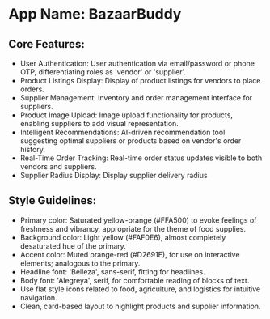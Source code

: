 # **App Name**: BazaarBuddy

## Core Features:

- User Authentication: User authentication via email/password or phone OTP, differentiating roles as 'vendor' or 'supplier'.
- Product Listings Display: Display of product listings for vendors to place orders.
- Supplier Management: Inventory and order management interface for suppliers.
- Product Image Upload: Image upload functionality for products, enabling suppliers to add visual representation.
- Intelligent Recommendations: AI-driven recommendation tool suggesting optimal suppliers or products based on vendor's order history.
- Real-Time Order Tracking: Real-time order status updates visible to both vendors and suppliers.
- Supplier Radius Display: Display supplier delivery radius

## Style Guidelines:

- Primary color: Saturated yellow-orange (#FFA500) to evoke feelings of freshness and vibrancy, appropriate for the theme of food supplies.
- Background color: Light yellow (#FAF0E6), almost completely desaturated hue of the primary.
- Accent color: Muted orange-red (#D2691E), for use on interactive elements; analogous to the primary.
- Headline font: 'Belleza', sans-serif, fitting for headlines.
- Body font: 'Alegreya', serif, for comfortable reading of blocks of text.
- Use flat style icons related to food, agriculture, and logistics for intuitive navigation.
- Clean, card-based layout to highlight products and supplier information.